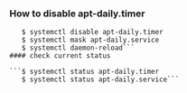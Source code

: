 ### How to disable apt-daily.timer
```$ systemctl stop apt-daily.timer
   $ systemctl disable apt-daily.timer
   $ systemctl mask apt-daily.service
   $ systemctl daemon-reload```
#### check current status

```$ systemctl status apt-daily.timer
   $ systemctl status apt-daily.service```
